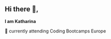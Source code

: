 ## __Hi there__ :raising_hand:,
 **I am Katharina**

:seedling: currently attending Coding Bootcamps Europe
